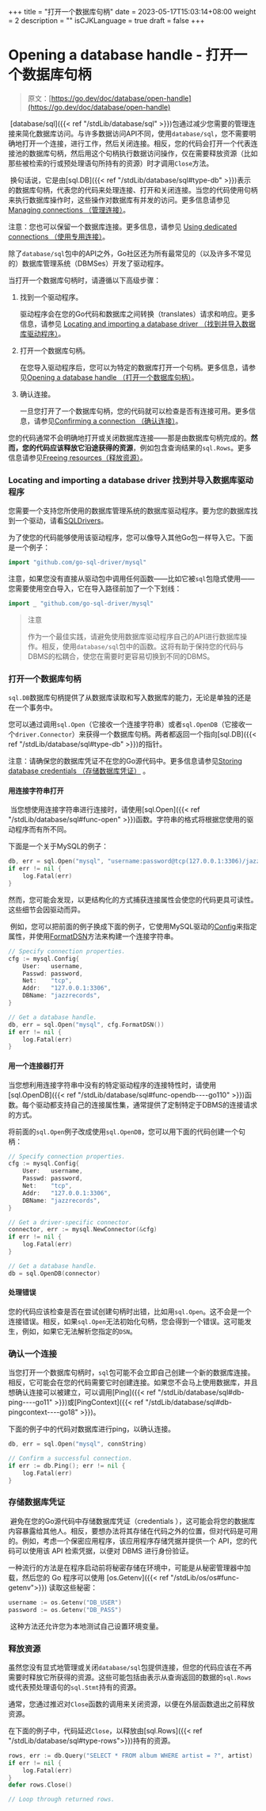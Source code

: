 +++
title = "打开一个数据库句柄"
date = 2023-05-17T15:03:14+08:00
weight = 2
description = ""
isCJKLanguage = true
draft = false
+++
# Opening a database handle - 打开一个数据库句柄

> 原文：[https://go.dev/doc/database/open-handle](https://go.dev/doc/database/open-handle)

​	[database/sql]({{< ref "/stdLib/database/sql" >}})包通过减少您需要的管理连接来简化数据库访问。与许多数据访问API不同，使用`database/sql`，您不需要明确地打开一个连接，进行工作，然后关闭连接。相反，您的代码会打开一个代表连接池的数据库句柄，然后用这个句柄执行数据访问操作，仅在需要释放资源（比如那些被检索的行或预处理语句所持有的资源）时才调用`Close`方法。

​	换句话说，它是由[sql.DB]({{< ref "/stdLib/database/sql#type-db" >}})表示的数据库句柄，代表您的代码来处理连接、打开和关闭连接。当您的代码使用句柄来执行数据库操作时，这些操作对数据库有并发的访问。更多信息请参见[Managing connections （管理连接）](../ManagingConnections)。

注意：您也可以保留一个数据库连接。更多信息，请参见 [Using dedicated connections （使用专用连接）](../ManagingConnections#使用专用连接)。

​	除了`database/sql`包中的API之外，Go社区还为所有最常见的（以及许多不常见的）数据库管理系统（DBMSes）开发了驱动程序。

当打开一个数据库句柄时，请遵循以下高级步骤：

1. 找到一个驱动程序。

   驱动程序会在您的Go代码和数据库之间转换（translates）请求和响应。更多信息，请参见 [Locating and importing a database driver （找到并导入数据库驱动程序）](#locating-and-importing-a-database-driver-找到并导入数据库驱动程序)。

2. 打开一个数据库句柄。

   在您导入驱动程序后，您可以为特定的数据库打开一个句柄。更多信息，请参见[Opening a database handle （打开一个数据库句柄）](#打开一个数据库句柄)。

3. 确认连接。

   一旦您打开了一个数据库句柄，您的代码就可以检查是否有连接可用。更多信息，请参见[Confirming a connection （确认连接）](#确认一个连接)。

​	您的代码通常不会明确地打开或关闭数据库连接——那是由数据库句柄完成的。**然而，您的代码应该释放它沿途获得的资源**，例如包含查询结果的`sql.Rows`。更多信息请参见[Freeing resources（释放资源）](#释放资源)。

### Locating and importing a database driver 找到并导入数据库驱动程序

​	您需要一个支持您所使用的数据库管理系统的数据库驱动程序。要为您的数据库找到一个驱动，请看[SQLDrivers](https://github.com/golang/go/wiki/SQLDrivers)。

​	为了使您的代码能够使用该驱动程序，您可以像导入其他Go包一样导入它。下面是一个例子：

```go 
import "github.com/go-sql-driver/mysql"
```

​	注意，如果您没有直接从驱动包中调用任何函数——比如它被`sql`包隐式使用——您需要使用空白导入，它在导入路径前加了一个下划线：

```go 
import _ "github.com/go-sql-driver/mysql"
```

> 注意
>
> ​	作为一个最佳实践，请避免使用数据库驱动程序自己的API进行数据库操作。相反，使用`database/sql`包中的函数。这将有助于保持您的代码与DBMS的松耦合，使您在需要时更容易切换到不同的DBMS。

### 打开一个数据库句柄

​	`sql.DB`数据库句柄提供了从数据库读取和写入数据库的能力，无论是单独的还是在一个事务中。

​	您可以通过调用`sql.Open`（它接收一个连接字符串）或者`sql.OpenDB`（它接收一个`driver.Connector`）来获得一个数据库句柄。两者都返回一个指向[sql.DB]({{< ref "/stdLib/database/sql#type-db" >}})的指针。

注意：请确保您的数据库凭证不在您的Go源代码中。更多信息请参见[Storing database credentials （存储数据库凭证）](#存储数据库凭证) 。

#### 用连接字符串打开

​	当您想使用连接字符串进行连接时，请使用[sql.Open]({{< ref "/stdLib/database/sql#func-open" >}})函数。字符串的格式将根据您使用的驱动程序而有所不同。

下面是一个关于MySQL的例子：

```go 
db, err = sql.Open("mysql", "username:password@tcp(127.0.0.1:3306)/jazzrecords")
if err != nil {
    log.Fatal(err)
}
```

​	然而，您可能会发现，以更结构化的方式捕获连接属性会使您的代码更具可读性。这些细节会因驱动而异。

​	例如，您可以把前面的例子换成下面的例子，它使用MySQL驱动的[Config](https://pkg.go.dev/github.com/go-sql-driver/mysql#Config)来指定属性，并使用[FormatDSN](https://pkg.go.dev/github.com/go-sql-driver/mysql#Config.FormatDSN)方法来构建一个连接字符串。

```go 
// Specify connection properties.
cfg := mysql.Config{
    User:   username,
    Passwd: password,
    Net:    "tcp",
    Addr:   "127.0.0.1:3306",
    DBName: "jazzrecords",
}

// Get a database handle.
db, err = sql.Open("mysql", cfg.FormatDSN())
if err != nil {
    log.Fatal(err)
}
```

#### 用一个连接器打开

​	当您想利用连接字符串中没有的特定驱动程序的连接特性时，请使用[sql.OpenDB]({{< ref "/stdLib/database/sql#func-opendb----go110" >}})函数。每个驱动都支持自己的连接属性集，通常提供了定制特定于DBMS的连接请求的方式。

​	将前面的`sql.Open`例子改成使用`sql.OpenDB`，您可以用下面的代码创建一个句柄：

```go 
// Specify connection properties.
cfg := mysql.Config{
    User:   username,
    Passwd: password,
    Net:    "tcp",
    Addr:   "127.0.0.1:3306",
    DBName: "jazzrecords",
}

// Get a driver-specific connector.
connector, err := mysql.NewConnector(&cfg)
if err != nil {
    log.Fatal(err)
}

// Get a database handle.
db = sql.OpenDB(connector)
```

#### 处理错误

​	您的代码应该检查是否在尝试创建句柄时出错，比如用`sql.Open`。这不会是一个连接错误。相反，如果`sql.Open`无法初始化句柄，您会得到一个错误。这可能发生，例如，如果它无法解析您指定的`DSN`。

### 确认一个连接

​	当您打开一个数据库句柄时，`sql`包可能不会立即自己创建一个新的数据库连接。相反，它可能会在您的代码需要它时创建连接。如果您不会马上使用数据库，并且想确认连接可以被建立，可以调用[Ping]({{< ref "/stdLib/database/sql#db-ping----go11" >}})或[PingContext]({{< ref "/stdLib/database/sql#db-pingcontext----go18" >}})。

下面的例子中的代码对数据库进行ping，以确认连接。

```go 
db, err = sql.Open("mysql", connString)

// Confirm a successful connection.
if err := db.Ping(); err != nil {
    log.Fatal(err)
}
```

### 存储数据库凭证

​	避免在您的Go源代码中存储数据库凭证（credentials ），这可能会将您的数据库内容暴露给其他人。相反，要想办法将其存储在代码之外的位置，但对代码是可用的。例如，考虑一个保密应用程序，该应用程序存储凭据并提供一个 API，您的代码可以使用该 API 检索凭据，以便对 DBMS 进行身份验证。

​	一种流行的方法是在程序启动前将秘密存储在环境中，可能是从秘密管理器中加载，然后您的 Go 程序可以使用 [os.Getenv]({{< ref "/stdLib/os/os#func-getenv">}}) 读取这些秘密：

```go 
username := os.Getenv("DB_USER")
password := os.Getenv("DB_PASS")
```

​	这种方法还允许您为本地测试自己设置环境变量。

### 释放资源

​	虽然您没有显式地管理或关闭`database/sql`包提供连接，但您的代码应该在不再需要时释放它所获得的资源。这些可能包括由表示从查询返回的数据的`sql.Rows`或代表预处理语句的`sql.Stmt`持有的资源。

​	通常，您通过推迟对`Close`函数的调用来关闭资源，以便在外层函数退出之前释放资源。

​	在下面的例子中，代码延迟`Close`，以释放由[sql.Rows]({{< ref "/stdLib/database/sql#type-rows">}})持有的资源。

```go  hl_lines="5 5"
rows, err := db.Query("SELECT * FROM album WHERE artist = ?", artist)
if err != nil {
    log.Fatal(err)
}
defer rows.Close()

// Loop through returned rows.
```